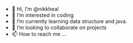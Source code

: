- 👋 Hi, I’m @nikkheal
- 👀 I’m interested in coding
- 🌱 I’m currently learning data structure and java.
- 💞️ I’m looking to collaborate on projects
- 📫 How to reach me ...

<!---
nikkheal/nikkheal is a ✨ special ✨ repository because its `README.md` (this file) appears on your GitHub profile.
You can click the Preview link to take a look at your changes.
--->
